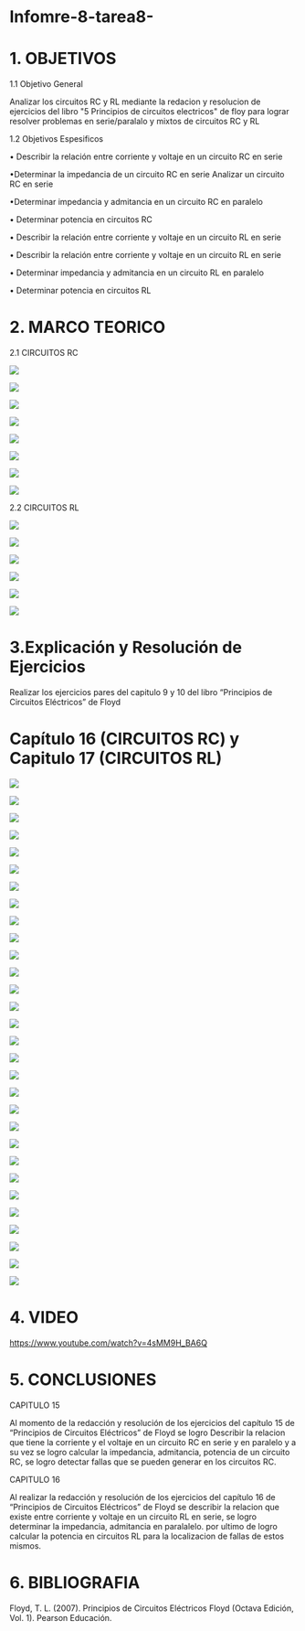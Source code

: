 # Infomre-8-tarea8-
# 1. OBJETIVOS 
 
1.1 Objetivo General

Analizar los circuitos RC y RL mediante la redacion y resolucion de ejercicios del libro "5 Principios de circuitos electricos" de floy para lograr resolver problemas en serie/paralalo y mixtos de circuitos RC y RL

1.2 Objetivos Espesificos

•	Describir la relación entre corriente y voltaje en un
circuito RC en serie

•Determinar la impedancia de un circuito RC en serie
Analizar un circuito RC en serie

•Determinar impedancia y admitancia en un
circuito RC en paralelo

•	Determinar potencia en circuitos RC

•	Describir la relación entre corriente y voltaje en un
circuito RL en serie

•	Describir la relación entre corriente y voltaje en un
circuito RL en serie

•	Determinar impedancia y admitancia en un
circuito RL en paralelo

•	 Determinar potencia en circuitos RL

# 2. MARCO TEORICO
  
   2.1 CIRCUITOS RC
   
![](https://github.com/dasalazar20/Infomre-8-tarea8-/blob/main/Imagenes/capitulo%2015/1.jpg)

![](https://github.com/dasalazar20/Infomre-8-tarea8-/blob/main/Imagenes/capitulo%2015/2.jpg)

![](https://github.com/dasalazar20/Infomre-8-tarea8-/blob/main/Imagenes/capitulo%2015/3.jpg)

![](https://github.com/dasalazar20/Infomre-8-tarea8-/blob/main/Imagenes/capitulo%2015/4.jpg)

![](https://github.com/dasalazar20/Infomre-8-tarea8-/blob/main/Imagenes/capitulo%2015/5.jpg)

![](https://github.com/dasalazar20/Infomre-8-tarea8-/blob/main/Imagenes/capitulo%2015/6.jpg)

![](https://github.com/dasalazar20/Infomre-8-tarea8-/blob/main/Imagenes/capitulo%2015/7.jpg)

![](https://github.com/dasalazar20/Infomre-8-tarea8-/blob/main/Imagenes/capitulo%2015/8.jpg)


  2.2 CIRCUITOS RL
  
![](https://github.com/dasalazar20/Infomre-8-tarea8-/blob/main/Imagenes/capitulo16/1.png)

![](https://github.com/dasalazar20/Infomre-8-tarea8-/blob/main/Imagenes/capitulo16/2.png)

![](https://github.com/dasalazar20/Infomre-8-tarea8-/blob/main/Imagenes/capitulo16/3.png)

![](https://github.com/dasalazar20/Infomre-8-tarea8-/blob/main/Imagenes/capitulo16/4.png)

![](https://github.com/dasalazar20/Infomre-8-tarea8-/blob/main/Imagenes/capitulo16/5.png)

![](https://github.com/dasalazar20/Infomre-8-tarea8-/blob/main/Imagenes/capitulo16/6.png)

    
# 3.Explicación y Resolución de Ejercicios 

 Realizar los ejercicios pares del capitulo 9 y 10 del libro “Principios de Circuitos Eléctricos” de Floyd 

# Capítulo 16 (CIRCUITOS RC) y Capitulo 17 (CIRCUITOS RL)

![](https://github.com/dasalazar20/Infomre-8-tarea8-/blob/main/Ejercicios/ejercicios_1.jpg)

![](https://github.com/dasalazar20/Infomre-8-tarea8-/blob/main/Ejercicios/ejercicios_2.jpg)

![](https://github.com/dasalazar20/Infomre-8-tarea8-/blob/main/Ejercicios/ejercicios_3.jpg)

![](https://github.com/dasalazar20/Infomre-8-tarea8-/blob/main/Ejercicios/ejercicios_4.jpg)

![](https://github.com/dasalazar20/Infomre-8-tarea8-/blob/main/Ejercicios/ejercicios_5.jpg)

![](https://github.com/dasalazar20/Infomre-8-tarea8-/blob/main/Ejercicios/ejercicios_6.jpg)

![](https://github.com/dasalazar20/Infomre-8-tarea8-/blob/main/Ejercicios/ejercicios_7.jpg)

![](https://github.com/dasalazar20/Infomre-8-tarea8-/blob/main/Ejercicios/ejercicios_8.jpg)

![](https://github.com/dasalazar20/Infomre-8-tarea8-/blob/main/Ejercicios/ejercicios_9.jpg)

![](https://github.com/dasalazar20/Infomre-8-tarea8-/blob/main/Ejercicios/ejercicios_10.jpg)

![](https://github.com/dasalazar20/Infomre-8-tarea8-/blob/main/Ejercicios/ejercicios_11.jpg)

![](https://github.com/dasalazar20/Infomre-8-tarea8-/blob/main/Ejercicios/ejercicios_12.jpg)

![](https://github.com/dasalazar20/Infomre-8-tarea8-/blob/main/Ejercicios/ejercicios_13.jpg)

![](https://github.com/dasalazar20/Infomre-8-tarea8-/blob/main/Ejercicios/ejercicios_14.jpg)

![](https://github.com/dasalazar20/Infomre-8-tarea8-/blob/main/Ejercicios/ejercicios_15.jpg)

![](https://github.com/dasalazar20/Infomre-8-tarea8-/blob/main/Ejercicios/ejercicios_16.jpg)

![](https://github.com/dasalazar20/Infomre-8-tarea8-/blob/main/Ejercicios/ejercicios_17.jpg)

![](https://github.com/dasalazar20/Infomre-8-tarea8-/blob/main/Ejercicios/ejercicios_18.jpg)

![](https://github.com/dasalazar20/Infomre-8-tarea8-/blob/main/Ejercicios/ejercicios_19.jpg)

![](https://github.com/dasalazar20/Infomre-8-tarea8-/blob/main/Ejercicios/ejercicios_20.jpg)

![](https://github.com/dasalazar20/Infomre-8-tarea8-/blob/main/Ejercicios/ejercicios_21.jpg)

![](https://github.com/dasalazar20/Infomre-8-tarea8-/blob/main/Ejercicios/ejercicios_22.jpg)

![](https://github.com/dasalazar20/Infomre-8-tarea8-/blob/main/Ejercicios/ejercicios_23.jpg)

![](https://github.com/dasalazar20/Infomre-8-tarea8-/blob/main/Ejercicios/ejercicios_24.jpg)

![](https://github.com/dasalazar20/Infomre-8-tarea8-/blob/main/Ejercicios/ejercicios_25.jpg)

![](https://github.com/dasalazar20/Infomre-8-tarea8-/blob/main/Ejercicios/ejercicios_26.jpg)

![](https://github.com/dasalazar20/Infomre-8-tarea8-/blob/main/Ejercicios/ejercicios_27.jpg)

![](https://github.com/dasalazar20/Infomre-8-tarea8-/blob/main/Ejercicios/ejercicios_28.jpg)

![](https://github.com/dasalazar20/Infomre-8-tarea8-/blob/main/Ejercicios/ejercicios_29.jpg)

![](https://github.com/dasalazar20/Infomre-8-tarea8-/blob/main/Ejercicios/ejercicios_30.jpg)

# 4. VIDEO

https://www.youtube.com/watch?v=4sMM9H_BA6Q

# 5. CONCLUSIONES

CAPITULO 15

Al momento de la redacción y resolución de los ejercicios del capítulo 15 de “Principios de Circuitos Eléctricos” de Floyd se logro Describir la relacion que tiene la corriente y el voltaje en un circuito RC en serie y en paralelo y a su vez se logro calcular la impedancia, admitancia, potencia de un circuito RC, se logro detectar fallas que se pueden generar en los circuitos RC.
 
CAPITULO 16

Al realizar la redacción y resolución de los ejercicios del capítulo 16 de “Principios de Circuitos Eléctricos” de Floyd  se describir la relacion que existe entre corriente y voltaje en un circuito RL en serie, se logro determinar la impedancia, admitancia en paralalelo. por ultimo de logro calcular la potencia en circuitos RL para la localizacion de fallas de estos mismos.


# 6. BIBLIOGRAFIA

  Floyd, T. L. (2007). Principios de Circuitos Eléctricos Floyd (Octava Edición, Vol. 1). Pearson Educación.
